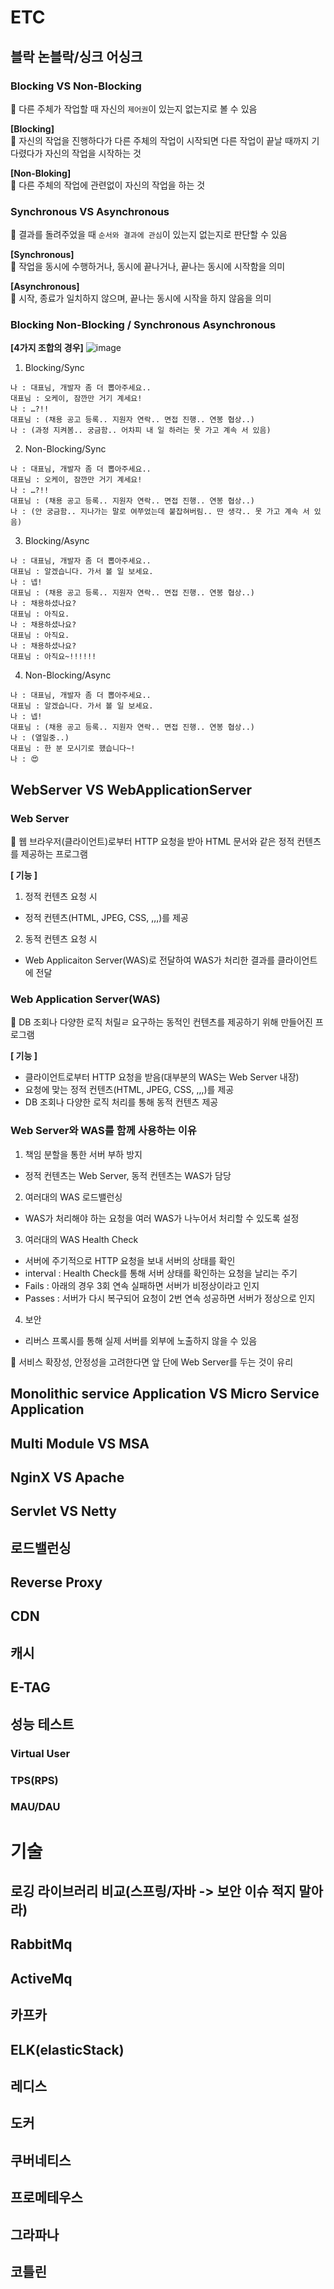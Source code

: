 # ETC
## 블락 논블락/싱크 어싱크
### Blocking VS Non-Blocking
🌱 다른 주체가 작업할 때 자신의 `제어권`이 있는지 없는지로 볼 수 있음<br>

**[Blocking]**<br>
🚀 자신의 작업을 진행하다가 다른 주체의 작업이 시작되면 다른 작업이 끝날 때까지 기다렸다가 자신의 작업을 시작하는 것

**[Non-Bloking]**<br>
🚀 다른 주체의 작업에 관련없이 자신의 작업을 하는 것

### Synchronous VS Asynchronous
🌱 결과를 돌려주었을 때 `순서와 결과에 관심`이 있는지 없는지로 판단할 수 있음<br>

**[Synchronous]**<br>
🚀 작업을 동시에 수행하거나, 동시에 끝나거나, 끝나는 동시에 시작함을 의미

**[Asynchronous]**<br>
🚀 시작, 종료가 일치하지 않으며, 끝나는 동시에 시작을 하지 않음을 의미

### Blocking Non-Blocking / Synchronous Asynchronous
**[4가지 조합의 경우]**
![image](https://user-images.githubusercontent.com/44635266/68367180-75116900-0178-11ea-84dd-e9467b233eec.png)

1. Blocking/Sync
```
나 : 대표님, 개발자 좀 더 뽑아주세요..
대표님 : 오케이, 잠깐만 거기 계세요!
나 : …?!!
대표님 : (채용 공고 등록.. 지원자 연락.. 면접 진행.. 연봉 협상..)
나 : (과정 지켜봄.. 궁금함.. 어차피 내 일 하러는 못 가고 계속 서 있음)
```

2. Non-Blocking/Sync
```
나 : 대표님, 개발자 좀 더 뽑아주세요..
대표님 : 오케이, 잠깐만 거기 계세요!
나 : …?!!
대표님 : (채용 공고 등록.. 지원자 연락.. 면접 진행.. 연봉 협상..)
나 : (안 궁금함.. 지나가는 말로 여쭈었는데 붙잡혀버림.. 딴 생각.. 못 가고 계속 서 있음)
```

3. Blocking/Async
```
나 : 대표님, 개발자 좀 더 뽑아주세요..
대표님 : 알겠습니다. 가서 볼 일 보세요.
나 : 넵!
대표님 : (채용 공고 등록.. 지원자 연락.. 면접 진행.. 연봉 협상..)
나 : 채용하셨나요?
대표님 : 아직요.
나 : 채용하셨나요?
대표님 : 아직요.
나 : 채용하셨나요?
대표님 : 아직요~!!!!!!
```

4. Non-Blocking/Async
```
나 : 대표님, 개발자 좀 더 뽑아주세요..
대표님 : 알겠습니다. 가서 볼 일 보세요.
나 : 넵!
대표님 : (채용 공고 등록.. 지원자 연락.. 면접 진행.. 연봉 협상..)
나 : (열일중..)
대표님 : 한 분 모시기로 했습니다~!
나 : 😍
```
## WebServer VS WebApplicationServer 
### Web Server
🚀 웹 브라우저(클라이언트)로부터 HTTP 요청을 받아 HTML 문서와 같은 정적 컨텐츠를 제공하는 프로그램

**[ 기능 ]**
1. 정적 컨텐츠 요청 시
 * 정적 컨텐츠(HTML, JPEG, CSS, ,,,)를 제공

2. 동적 컨텐츠 요청 시
 * Web Applicaiton Server(WAS)로 전달하여 WAS가 처리한 결과를 클라이언트에 전달
 
### Web Application Server(WAS)
🚀 DB 조회나 다양한 로직 처릴ㄹ 요구하는 동적인 컨텐츠를 제공하기 위해 만들어진 프로그램

**[ 기능 ]**
* 클라이언트로부터 HTTP 요청을 받음(대부분의 WAS는 Web Server 내장)
* 요청에 맞는 정적 컨텐츠(HTML, JPEG, CSS, ,,,)를 제공
* DB 조회나 다양한 로직 처리를 통해 동적 컨텐츠 제공

### Web Server와 WAS를 함께 사용하는 이유
1. 책임 분할을 통한 서버 부하 방지
 * 정적 컨텐츠는 Web Server, 동적 컨텐츠는 WAS가 담당
 
2. 여러대의 WAS 로드밸런싱
 * WAS가 처리해야 하는 요청을 여러 WAS가 나누어서 처리할 수 있도록 설정

3. 여러대의 WAS Health Check
 * 서버에 주기적으로 HTTP 요청을 보내 서버의 상태를 확인
 * interval : Health Check를 통해 서버 상태를 확인하는 요청을 날리는 주기
 * Fails : 아래의 경우 3회 연속 실패하면 서버가 비정상이라고 인지
 * Passes : 서버가 다시 복구되어 요청이 2번 연속 성공하면 서버가 정상으로 인지
 
4. 보안
 * 리버스 프록시를 통해 실제 서버를 외부에 노출하지 않을 수 있음
 
🌱 서비스 확장성, 안정성을 고려한다면 앞 단에 Web Server를 두는 것이 유리

## Monolithic service Application VS Micro Service Application
## Multi Module VS MSA 
## NginX VS Apache
## Servlet VS Netty
## 로드밸런싱
## Reverse Proxy
## CDN
## 캐시
## E-TAG
## 성능 테스트
### Virtual User
### TPS(RPS)
### MAU/DAU
# 기술
## 로깅 라이브러리 비교(스프링/자바 -> 보안 이슈 적지 말아라)
## RabbitMq
## ActiveMq
## 카프카
## ELK(elasticStack)
## 레디스
## 도커
## 쿠버네티스
## 프로메테우스
## 그라파나 
## 코틀린 
